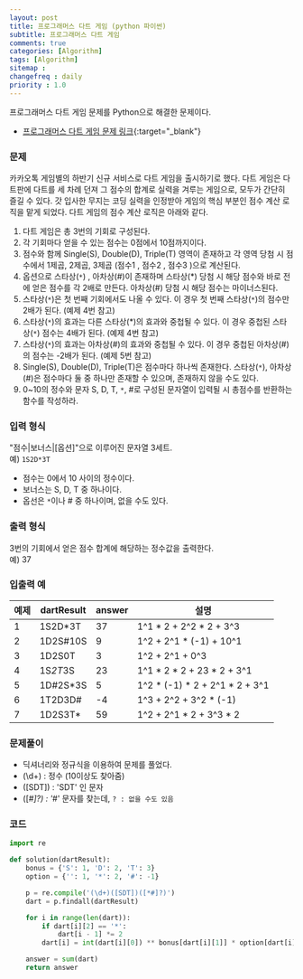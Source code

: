 ```yaml
---
layout: post
title: 프로그래머스 다트 게임 (python 파이썬)
subtitle: 프로그래머스 다트 게임
comments: true
categories: [Algorithm]
tags: [Algorithm]
sitemap :
changefreq : daily
priority : 1.0
---
```

프로그래머스 다트 게임 문제를 Python으로 해결한 문제이다.  

* [프로그래머스 다트 게임 문제 링크](https://programmers.co.kr/learn/courses/30/lessons/17682){:target="_blank"}


### 문제 
카카오톡 게임별의 하반기 신규 서비스로 다트 게임을 출시하기로 했다. 다트 게임은 다트판에 다트를 세 차례 던져 그 점수의 합계로 실력을 겨루는 게임으로, 모두가 간단히 즐길 수 있다.
갓 입사한 무지는 코딩 실력을 인정받아 게임의 핵심 부분인 점수 계산 로직을 맡게 되었다. 다트 게임의 점수 계산 로직은 아래와 같다.

1. 다트 게임은 총 3번의 기회로 구성된다.
2. 각 기회마다 얻을 수 있는 점수는 0점에서 10점까지이다.
3. 점수와 함께 Single(S), Double(D), Triple(T) 영역이 존재하고 각 영역 당첨 시 점수에서 1제곱, 2제곱, 3제곱 (점수1 , 점수2 , 점수3 )으로 계산된다.
4. 옵션으로 스타상(```*```) , 아차상(#)이 존재하며 스타상(*) 당첨 시 해당 점수와 바로 전에 얻은 점수를 각 2배로 만든다. 아차상(#) 당첨 시 해당 점수는 마이너스된다.
5. 스타상(```*```)은 첫 번째 기회에서도 나올 수 있다. 이 경우 첫 번째 스타상(```*```)의 점수만 2배가 된다. (예제 4번 참고)
6. 스타상(```*```)의 효과는 다른 스타상(*)의 효과와 중첩될 수 있다. 이 경우 중첩된 스타상(```*```) 점수는 4배가 된다. (예제 4번 참고)
7. 스타상(```*```)의 효과는 아차상(#)의 효과와 중첩될 수 있다. 이 경우 중첩된 아차상(#)의 점수는 -2배가 된다. (예제 5번 참고)
8. Single(S), Double(D), Triple(T)은 점수마다 하나씩 존재한다.
스타상(```*```), 아차상(#)은 점수마다 둘 중 하나만 존재할 수 있으며, 존재하지 않을 수도 있다.
9. 0~10의 정수와 문자 S, D, T, ```*```, #로 구성된 문자열이 입력될 시 총점수를 반환하는 함수를 작성하라.


### 입력 형식
"점수|보너스|[옵션]"으로 이루어진 문자열 3세트.  
예) ```1S2D*3T```

* 점수는 0에서 10 사이의 정수이다.
* 보너스는 S, D, T 중 하나이다.
* 옵선은 ```*```이나 # 중 하나이며, 없을 수도 있다.

### 출력 형식
3번의 기회에서 얻은 점수 합계에 해당하는 정수값을 출력한다.  
예) 37

### 입출력 예

|예제|dartResult|answer|설명|
|-----|-----|-----|-----|
|1|1S2D*3T|37|1^1 * 2 + 2^2 * 2 + 3^3|
|2|1D2S#10S|9|1^2 + 2^1 * (-1) + 10^1|
|3|1D2S0T|3|1^2 + 2^1 + 0^3|
|4|1S*2T*3S|23|1^1 * 2 * 2 + 23 * 2 + 3^1|
|5|1D#2S*3S|5|1^2 * (-1) * 2 + 2^1 * 2 + 3^1|
|6|1T2D3D#|-4|1^3 + 2^2 + 3^2 * (-1)|
|7|1D2S3T*|59|1^2 + 2^1 * 2 + 3^3 * 2|


### 문제풀이
* 딕셔너리와 정규식을 이용하여 문제를 풀었다.
* (\d+) : 정수 (10이상도 찾아줌)
* ([SDT]) : 'SDT' 인 문자
* ([*#]?) : '*#' 문자를 찾는데, ```? : 없을 수도 있음```

### 코드
```python
import re

def solution(dartResult):
    bonus = {'S': 1, 'D': 2, 'T': 3}
    option = {'': 1, '*': 2, '#': -1}

    p = re.compile('(\d+)([SDT])([*#]?)')
    dart = p.findall(dartResult)

    for i in range(len(dart)):
        if dart[i][2] == '*':
            dart[i - 1] *= 2
        dart[i] = int(dart[i][0]) ** bonus[dart[i][1]] * option[dart[i][2]]

    answer = sum(dart)
    return answer
```
